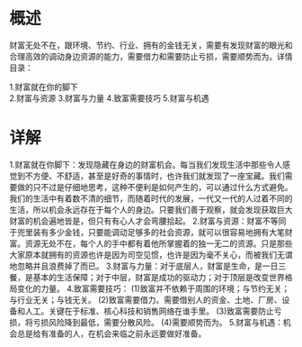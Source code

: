 # 概述
财富无处不在，跟环境、节约、行业、拥有的金钱无关，需要有发现财富的眼光和合理高效的调动身边资源的能力，需要借力和需要防止亏损，需要顺势而为。详情目录：

1.财富就在你的脚下    
2.财富与资源
3.财富与力量
4.致富需要技巧
5.财富与机遇

# 详解
1.财富就在你脚下：发现隐藏在身边的财富机会。每当我们发现生活中那些令人感觉到不方便、不舒适，甚至是好奇的事情时，也许我们就发现了一座宝藏。我们需要做的只不过是仔细地思考，这种不便利是如何产生的，可以通过什么方式避免。我们的生活中有着数不清的细节，而随着时代的发展，一代又一代的人过着不同的生活，所以机会永远存在于每个人的身边。只要我们善于观察，就会发现获取巨大财富的机会遍地皆是，但只有有心人才会弯腰拾起。
2.财富与资源：财富不等同于兜里装有多少金钱，只要能调动足够多的社会资源，就可以很容易地拥有大笔财富。资源无处不在，每个人的手中都有着他所掌握着的独一无二的资源。只是那些大家原本就拥有的资源也许是因为司空见惯，也许是因为毫不关心，而被我们无谓地忽略并且浪费掉了而已。
3.财富与力量：对于底层人，财富是生命，是一日三餐，是基本的生活保障；对于中层，财富是成功的驱动力；对于顶层是改变世界格局变化的力量。
4.致富需要技巧：
(1)致富并不依赖于周围的环境；与节约无关；与行业无关；与钱无关。
(2)致富需要借力。需要借别人的资金、土地、厂房、设备和人工。关键在于标准、核心科技和销售网络在谁手里。
(3)致富需要防止亏损，将亏损风险降到最低，需要分散风险。
(4)需要顺势而为。
5.财富与机遇：机会总是给有准备的人，在机会来临之前永远要做好准备。